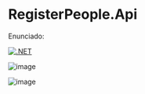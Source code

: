 # RegisterPeople.Api
Enunciado:

[![.NET](https://github.com/daniellondo/RegisterPeople.Api/actions/workflows/dotnet.yml/badge.svg)](https://github.com/daniellondo/RegisterPeople.Api/actions/workflows/dotnet.yml)

![image](https://camo.githubusercontent.com/94b4db49ee9822a23c1268e81433c6915636fd8403095eada3e10552133e7b24/68747470733a2f2f696d672e736869656c64732e696f2f62616467652f74657374732d312532307061737365642d73756363657373)

![image](https://user-images.githubusercontent.com/37213325/208269775-8fca10cf-b3f3-4fb5-befc-e41c6bb1bedb.png)
